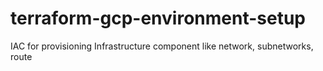 # terraform-gcp-environment-setup
IAC for provisioning Infrastructure component like network, subnetworks, route 
